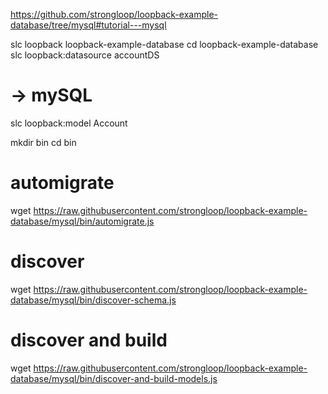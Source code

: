 https://github.com/strongloop/loopback-example-database/tree/mysql#tutorial---mysql

slc loopback loopback-example-database
cd loopback-example-database
slc loopback:datasource accountDS
# -> mySQL
slc loopback:model Account

mkdir bin
cd bin

# automigrate
wget https://raw.githubusercontent.com/strongloop/loopback-example-database/mysql/bin/automigrate.js

# discover
wget https://raw.githubusercontent.com/strongloop/loopback-example-database/mysql/bin/discover-schema.js

# discover and build
wget https://raw.githubusercontent.com/strongloop/loopback-example-database/mysql/bin/discover-and-build-models.js
